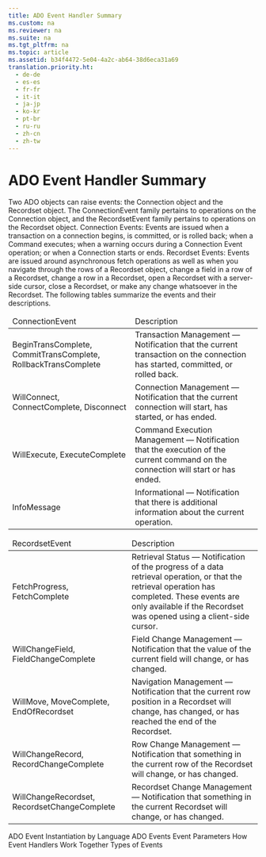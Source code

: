 ```yaml
---
title: ADO Event Handler Summary
ms.custom: na
ms.reviewer: na
ms.suite: na
ms.tgt_pltfrm: na
ms.topic: article
ms.assetid: b34f4472-5e04-4a2c-ab64-38d6eca31a69
translation.priority.ht: 
  - de-de
  - es-es
  - fr-fr
  - it-it
  - ja-jp
  - ko-kr
  - pt-br
  - ru-ru
  - zh-cn
  - zh-tw
---
```

# ADO Event Handler Summary
<?xml version="1.0" encoding="utf-8"?>
<developerReferenceWithoutSyntaxDocument xmlns="http://ddue.schemas.microsoft.com/authoring/2003/5" xmlns:xlink="http://www.w3.org/1999/xlink" xmlns:xsi="http://www.w3.org/2001/XMLSchema-instance" xsi:schemaLocation="http://ddue.schemas.microsoft.com/authoring/2003/5 http://dduestorage.blob.core.windows.net/ddueschema/developer.xsd">
  <introduction>
    <para>Two ADO objects can raise events: the <legacyLink xlink:href="ef6b1824-5b12-43db-89d7-8f3d13896d4d">Connection</legacyLink> object and the <legacyLink xlink:href="ede1415f-c3df-4cc5-a05b-2576b2b84b60">Recordset</legacyLink> object. The <legacyBold>ConnectionEvent</legacyBold> family pertains to operations on the <legacyBold>Connection</legacyBold> object, and the <legacyBold>RecordsetEvent</legacyBold> family pertains to operations on the <legacyBold>Recordset</legacyBold> object.  </para>
    <list class="bullet">
      <listItem>
        <para>             <legacyBold>Connection Events</legacyBold>: Events are issued when a transaction on a connection begins, is committed, or is rolled back; when a <legacyLink xlink:href="a02c22fb-542d-465e-a629-30fd59dcbebf">Command</legacyLink> executes; when a warning occurs during a <legacyBold>Connection Event</legacyBold> operation; or when a <legacyBold>Connection</legacyBold> starts or ends.</para>
      </listItem>
      <listItem>
        <para>             <legacyBold>Recordset Events</legacyBold>: Events are issued around asynchronous fetch operations as well as when you navigate through the rows of a <legacyBold>Recordset</legacyBold> object, change a field in a row of a <legacyBold>Recordset</legacyBold>, change a row in a <legacyBold>Recordset</legacyBold>, open a <legacyBold>Recordset</legacyBold> with a server-side cursor, close a <legacyBold>Recordset</legacyBold>, or make any change whatsoever in the <legacyBold>Recordset</legacyBold>.</para>
      </listItem>
    </list>
    <para>The following tables summarize the events and their descriptions.</para>
    <table xmlns:caps="http://schemas.microsoft.com/build/caps/2013/11">
      <thead>
        <tr>
          <TD>
            <para>ConnectionEvent</para>
          </TD>
          <TD>
            <para>Description</para>
          </TD>
        </tr>
      </thead>
      <tbody>
        <tr>
          <TD>
            <para>               <legacyLink xlink:href="ec4e4b38-e9c6-4757-b2ef-4e468ae5f1d8">BeginTransComplete, CommitTransComplete, RollbackTransComplete</legacyLink>             </para>
          </TD>
          <TD>
            <para>               <legacyBold>Transaction Management</legacyBold> — Notification that the current transaction on the connection has started, committed, or rolled back.</para>
          </TD>
        </tr>
        <tr>
          <TD>
            <para>               <legacyLink xlink:href="da561d58-eb58-446c-a4fd-1838c76073c0">WillConnect</legacyLink>, <legacyLink xlink:href="568f5252-d069-4d99-a01b-2ada87ad1304">ConnectComplete, Disconnect</legacyLink></para>
          </TD>
          <TD>
            <para>               <legacyBold>Connection Management</legacyBold> — Notification that the current connection will start, has started, or has ended.</para>
          </TD>
        </tr>
        <tr>
          <TD>
            <para>               <legacyLink xlink:href="dd755e46-f589-48a3-93a9-51ff998d44b5">WillExecute</legacyLink>, <legacyLink xlink:href="62470d42-e511-494c-bec4-ad4591734b7b">ExecuteComplete</legacyLink></para>
          </TD>
          <TD>
            <para>               <legacyBold>Command Execution Management</legacyBold> — Notification that the execution of the current command on the connection will start or has ended.</para>
          </TD>
        </tr>
        <tr>
          <TD>
            <para>               <legacyLink xlink:href="468c87dd-e3bc-4084-9941-94d10743d4e9">InfoMessage</legacyLink>             </para>
          </TD>
          <TD>
            <para>               <legacyBold>Informational</legacyBold> — Notification that there is additional information about the current operation.</para>
          </TD>
        </tr>
      </tbody>
    </table>
    <table xmlns:caps="http://schemas.microsoft.com/build/caps/2013/11">
      <thead>
        <tr>
          <TD>
            <para>RecordsetEvent</para>
          </TD>
          <TD>
            <para>Description</para>
          </TD>
        </tr>
      </thead>
      <tbody>
        <tr>
          <TD>
            <para>               <legacyLink xlink:href="301716fd-81fc-40eb-8a04-221ef7ab410e">FetchProgress</legacyLink>, <legacyLink xlink:href="a28d3858-566c-468d-b070-d1de4339fbea">FetchComplete</legacyLink></para>
          </TD>
          <TD>
            <para>               <legacyBold>Retrieval Status</legacyBold> — Notification of the progress of a data retrieval operation, or that the retrieval operation has completed. These events are only available if the <legacyBold>Recordset</legacyBold> was opened using a client-side cursor.</para>
          </TD>
        </tr>
        <tr>
          <TD>
            <para>               <legacyLink xlink:href="3e49fb89-c45b-4d39-823e-3cc887c59b37">WillChangeField, FieldChangeComplete</legacyLink>             </para>
          </TD>
          <TD>
            <para>               <legacyBold>Field Change Management</legacyBold> — Notification that the value of the current field will change, or has changed.</para>
          </TD>
        </tr>
        <tr>
          <TD>
            <para>               <legacyLink xlink:href="1a3d1042-4f30-4526-a0c7-853c242496db">WillMove, MoveComplete</legacyLink>, <legacyLink xlink:href="475de5e2-f634-4954-9edf-0027a6ba38d6">EndOfRecordset</legacyLink></para>
          </TD>
          <TD>
            <para>               <legacyBold>Navigation Management</legacyBold> — Notification that the current row position in a <legacyBold>Recordset</legacyBold> will change, has changed, or has reached the end of the <legacyBold>Recordset</legacyBold>.</para>
          </TD>
        </tr>
        <tr>
          <TD>
            <para>               <legacyLink xlink:href="cbc369fd-63af-4a7d-96ae-efa91b78ca69">WillChangeRecord, RecordChangeComplete</legacyLink>             </para>
          </TD>
          <TD>
            <para>               <legacyBold>Row Change Management</legacyBold> — Notification that something in the current row of the <legacyBold>Recordset</legacyBold> will change, or has changed.</para>
          </TD>
        </tr>
        <tr>
          <TD>
            <para>               <legacyLink xlink:href="d5d44659-e0d9-46d9-a297-99c43555082f">WillChangeRecordset, RecordsetChangeComplete</legacyLink>             </para>
          </TD>
          <TD>
            <para>               <legacyBold>Recordset Change Management</legacyBold> — Notification that something in the current <legacyBold>Recordset</legacyBold> will change, or has changed.</para>
          </TD>
        </tr>
      </tbody>
    </table>
  </introduction>
  <relatedTopics>
<link xlink:href="eded7e8c-a25f-46a6-bc2b-32d89a54d1bc">ADO Event Instantiation by Language</link>
<link xlink:href="0ded5ad9-8f83-4224-95af-38512783b972">ADO Events</link>
<link xlink:href="bd5c5afa-d301-4899-acda-40f98a6afa4d">Event Parameters</link>
<link xlink:href="a86c8a02-dd69-420d-8a47-0188b339858d">How Event Handlers Work Together</link>
<link xlink:href="f3327ea0-635a-43d4-bd78-c1674f62f1a2">Types of Events</link>
</relatedTopics>
</developerReferenceWithoutSyntaxDocument>